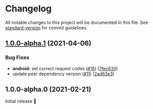 # Changelog

All notable changes to this project will be documented in this file. See [standard-version](https://github.com/conventional-changelog/standard-version) for commit guidelines.

## [1.0.0-alpha.1](https://github.com/robingenz/capacitor-app-update/compare/v1.0.0-alpha.0...v1.0.0-alpha.1) (2021-04-06)


### Bug Fixes

* **android:** set correct request codes ([#16](https://github.com/robingenz/capacitor-app-update/issues/16)) ([7fec630](https://github.com/robingenz/capacitor-app-update/commit/7fec63040cc26580249ab938c57819afe41d85f2))
* update peer dependency version ([#11](https://github.com/robingenz/capacitor-app-update/issues/11)) ([2ad63e3](https://github.com/robingenz/capacitor-app-update/commit/2ad63e3f884508e02e2f2b5d6577567abcaaa05b))

## 1.0.0-alpha.0 (2021-02-21)

Initial release 🎉
